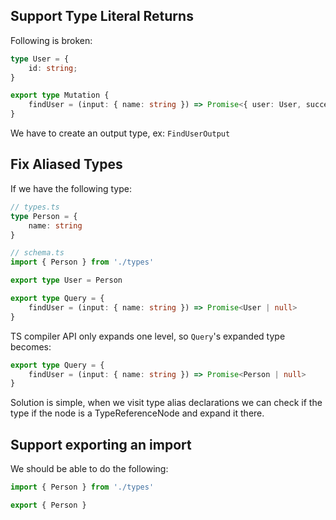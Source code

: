 ## Support Type Literal Returns
Following is broken:
```ts
type User = { 
	id: string;
}

export type Mutation {
	findUser = (input: { name: string }) => Promise<{ user: User, success: true}>
}
```
We have to create an output type, ex: `FindUserOutput`

## Fix Aliased Types
If we have the following type:
```ts
// types.ts
type Person = {
	name: string
}

// schema.ts
import { Person } from './types'

export type User = Person

export type Query = {
	findUser = (input: { name: string }) => Promise<User | null>
}
```

TS compiler API only expands one level, so `Query`'s expanded type becomes:
```ts
export type Query = {
	findUser = (input: { name: string }) => Promise<Person | null>
}
```

Solution is simple, when we visit type alias declarations we can check if the type if the node is a TypeReferenceNode and expand it there.

## Support exporting an import
We should be able to do the following:
```ts
import { Person } from './types'

export { Person }
```
